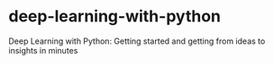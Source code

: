 # deep-learning-with-python
Deep Learning with Python: Getting started and getting from ideas to insights in minutes

